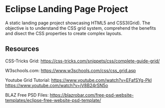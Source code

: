 # Eclipse Landing Page Project

A static landing page project showcasing HTML5 and CSS3(Grid). The objective is to understand the CSS grid system, comprehend the benefits and disect the CSS properties to create complex layouts. 

## Resources

CSS-Tricks Grid: https://css-tricks.com/snippets/css/complete-guide-grid/

W3schools.com: https://www.w3schools.com/css/css_grid.asp

Youtube Grid Tutorial: https://www.youtube.com/watch?v=EFafSYg-PkI
https://www.youtube.com/watch?v=jV8B24rSN5o

BLAZ Free PSD Files: https://blazrobar.com/free-psd-website-templates/eclipse-free-website-psd-template/

